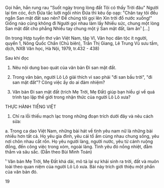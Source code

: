 Gọi hắn, hắn rung rau
"Suốt ngày trong lòng đất
Tôi có thấy Trời đâu"
Người lại tìm cóc, ếch
Đứa tắc lưỡi ngồi nhìn
Đứa thì kêu ốp oạp:
"Chân tay tôi đều ngắn
San mặt đất sao nên?
Để chúng tôi gọi lên
Xin trời đổ nước xuống!"
Giống nào cũng không đi
Người gọi nhau làm lấy
Nhiều sức, chung một lòng
San mặt đất cho phẳng
Nhiều tay chung một ý
San mặt đất, làm ăn¹
[...]

(In trong Hợp tuyển thơ văn Việt Nam, tập VI, Văn học dân tộc ít người, quyển 1, Nông Quốc Chấn
(Chủ biên), Trần Thị Giang, Lê Trung Vũ sưu tầm, dịch, NXB Văn học, Hà Nội, 1979, tr.432 - 438)

Sau khi đọc

1. Nêu nội dung bao quát của văn bản Đi san mặt đất.

2. Trong văn bản, người Lô Lô giải thích vì sao phải "đi san bầu trời", "đi san mặt
đất"? Công việc ấy do ai đảm nhiệm?

3. Văn bản Đi san mặt đất (trích Mẹ Trời, Mẹ Đất) giúp bạn hiểu gì về quá trình tạo
lập thế giới trong nhận thức của người Lô Lô xưa?

THỰC HÀNH TIẾNG VIỆT

1. Chỉ ra lỗi thiếu mạch lạc trong những đoạn trích dưới đây và nêu cách sửa:

a. Trong ca dao Việt Nam, những bài hát về tình yêu nam nữ là những bài nhiều hơn tất cả.
Họ yêu gia đình, yêu cái tổ ấm cùng nhau chung sống, yêu nơi chôn nhau cắt rốn.
Họ yêu người làng, người nước, yêu từ cánh ruộng đồng, đến công việc trong xóm,
ngoài làng. Tình yêu đó nồng nhiệt, đằm thắm và sâu sắc. (Dẫn theo Bùi Minh Toán)

¹ Văn bản Mẹ Trời, Mẹ Đất khá dài, mô tả lại sự khải sinh ra trời, đất và muôn loài theo quan niệm của người Lô Lô xưa. Bài
này trích giới thiệu một phần của văn bản đó.

19